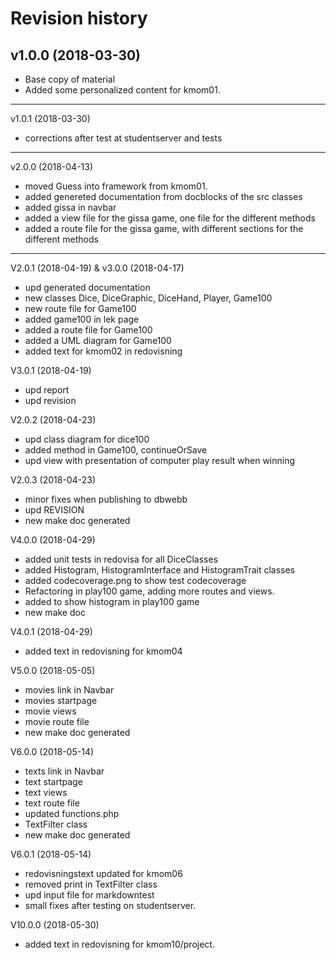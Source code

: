 Revision history
=======================================
v1.0.0 (2018-03-30)
---------------------------------------

* Base copy of material
* Added some personalized content for kmom01.

---------------------------------------
v1.0.1 (2018-03-30)

* corrections after test at studentserver and tests

---------------------------------------
v2.0.0 (2018-04-13)

* moved Guess into framework from kmom01.
* added genereted documentation from docblocks of the src classes
* added gissa in navbar
* added a view file for the gissa game, one file for the different methods
* added a route file for the gissa game, with different sections for the different methods

---------------------------------------
V2.0.1 (2018-04-19) &
v3.0.0 (2018-04-17)

* upd generated documentation
* new classes Dice, DiceGraphic, DiceHand, Player, Game100
* new route file for Game100
* added game100 in lek page
* added a route file for Game100
* added a UML diagram for Game100
* added text for kmom02 in redovisning


V3.0.1 (2018-04-19)

* upd report
* upd revision


V2.0.2 (2018-04-23)

* upd class diagram for dice100
* added method in Game100, continueOrSave
* upd view with presentation of computer play result when winning

V2.0.3 (2018-04-23)

* minor fixes when publishing to dbwebb
* upd REVISION
* new make doc generated

V4.0.0 (2018-04-29)

* added unit tests in redovisa for all DiceClasses
* added Histogram, HistogramInterface and HistogramTrait classes
* added codecoverage.png to show test codecoverage
* Refactoring in play100 game, adding more routes and views.
* added to show histogram in play100 game
* new make doc

V4.0.1 (2018-04-29)

* added text in redovisning for kmom04

V5.0.0 (2018-05-05)

* movies link in Navbar
* movies startpage
* movie views
* movie route file
* new make doc generated

V6.0.0 (2018-05-14)

* texts link in Navbar
* text startpage
* text views
* text route file
* updated functions.php
* TextFilter class
* new make doc generated

V6.0.1 (2018-05-14)
* redovisningstext updated for kmom06
* removed print in TextFilter class
* upd input file for markdowntest
* small fixes after testing on studentserver.


V10.0.0 (2018-05-30)
* added text in redovisning for kmom10/project.
